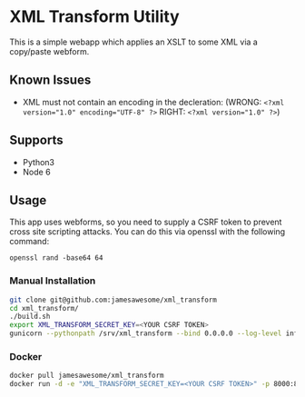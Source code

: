# XML Transform Utility

This is a simple webapp which applies an XSLT to some XML via a copy/paste
webform.

## Known Issues

* XML must not contain an encoding in the decleration: (WRONG: `<?xml version="1.0" encoding="UTF-8" ?>` RIGHT: `<?xml version="1.0" ?>`)

## Supports
 * Python3
 * Node 6

## Usage

This app uses webforms, so you need to supply a CSRF token to prevent cross site
scripting attacks. You can do this via openssl with the following command:

`openssl rand -base64 64`

### Manual Installation

```bash
git clone git@github.com:jamesawesome/xml_transform
cd xml_transform/
./build.sh
export XML_TRANSFORM_SECRET_KEY=<YOUR CSRF TOKEN>
gunicorn --pythonpath /srv/xml_transform --bind 0.0.0.0 --log-level info --log-file - --access-logfile - xml_transform:app
```

### Docker

```bash
docker pull jamesawesome/xml_transform
docker run -d -e "XML_TRANSFORM_SECRET_KEY=<YOUR CSRF TOKEN>" -p 8000:8000 jamesawesome/xml_transform
```
